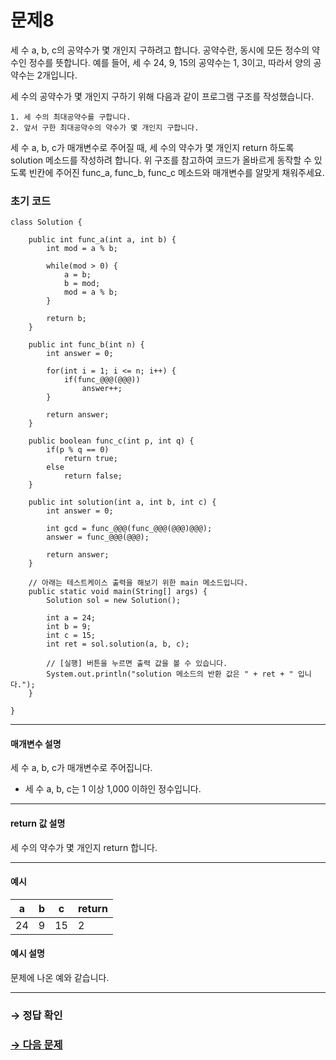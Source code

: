 # 문제8

세 수 a, b, c의 공약수가 몇 개인지 구하려고 합니다. 공약수란, 동시에 모든 정수의 약수인 정수를 뜻합니다. 예를 들어, 세 수 24, 9, 15의 공약수는 1, 3이고, 따라서 양의 공약수는 2개입니다.

세 수의 공약수가 몇 개인지 구하기 위해 다음과 같이 프로그램 구조를 작성했습니다.

```
1. 세 수의 최대공약수를 구합니다.
2. 앞서 구한 최대공약수의 약수가 몇 개인지 구합니다.
```

세 수 a, b, c가 매개변수로 주어질 때, 세 수의 약수가 몇 개인지 return 하도록 solution 메소드를 작성하려 합니다. 위 구조를 참고하여 코드가 올바르게 동작할 수 있도록 빈칸에 주어진 func_a, func_b, func_c 메소드와 매개변수를 알맞게 채워주세요.

### 초기 코드

```
class Solution {

    public int func_a(int a, int b) {
        int mod = a % b;

        while(mod > 0) {
            a = b;
            b = mod;
            mod = a % b;
        }

        return b;
    }

    public int func_b(int n) {
        int answer = 0;
        
        for(int i = 1; i <= n; i++) {
            if(func_@@@(@@@))
                answer++;
        }

        return answer;
    }

    public boolean func_c(int p, int q) {
        if(p % q == 0)
            return true;
        else
            return false;
    }

    public int solution(int a, int b, int c) {
        int answer = 0;
        
        int gcd = func_@@@(func_@@@(@@@)@@@);
        answer = func_@@@(@@@);
        
        return answer;
    }

    // 아래는 테스트케이스 출력을 해보기 위한 main 메소드입니다.
    public static void main(String[] args) {
        Solution sol = new Solution();
        
        int a = 24;
        int b = 9;
        int c = 15;
        int ret = sol.solution(a, b, c);
        
        // [실행] 버튼을 누르면 출력 값을 볼 수 있습니다.
        System.out.println("solution 메소드의 반환 값은 " + ret + " 입니다.");
    }
  
}
```

---

#### 매개변수 설명

세 수 a, b, c가 매개변수로 주어집니다.
* 세 수 a, b, c는 1 이상 1,000 이하인 정수입니다.

---

#### return 값 설명

세 수의 약수가 몇 개인지 return 합니다.

---

#### 예시

| a  | b | c  | return |
|----|---|----|--------|
| 24 | 9 | 15 | 2      |

#### 예시 설명
문제에 나온 예와 같습니다.

---

### → 정답 확인

### [→ 다음 문제](https://github.com/tnehf18/cosPro/blob/main/java/ex_1st/ex_1st_05/no_09/desc_09.md "cosPro 1급 Java 5차 9번 문제")
